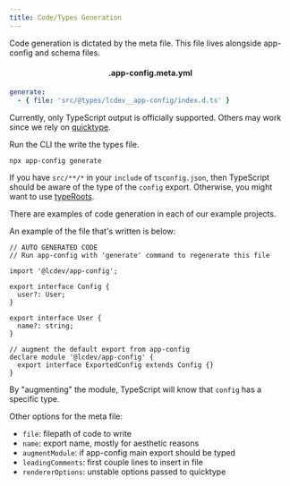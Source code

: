 ```yaml
---
title: Code/Types Generation
---
```


Code generation is dictated by the meta file. This file lives alongside app-config
and schema files.

<h4 style="text-align:center">.app-config.meta.yml</h4>

```yaml
generate:
  - { file: 'src/@types/lcdev__app-config/index.d.ts' }
```

Currently, only TypeScript output is officially supported. Others may work since
we rely on [quicktype](https://quicktype.io/).

Run the CLI the write the types file.

```sh
npx app-config generate
```

If you have `src/**/*` in your `include` of `tsconfig.json`, then TypeScript
should be aware of the type of the `config` export. Otherwise, you might want
to use [typeRoots](https://www.typescriptlang.org/tsconfig#typeRoots).

There are examples of code generation in each of our example projects.

An example of the file that's written is below:

```typescript{15}
// AUTO GENERATED CODE
// Run app-config with 'generate' command to regenerate this file

import '@lcdev/app-config';

export interface Config {
  user?: User;
}

export interface User {
  name?: string;
}

// augment the default export from app-config
declare module '@lcdev/app-config' {
  export interface ExportedConfig extends Config {}
}
```

By "augmenting" the module, TypeScript will know that `config` has a specific type.

Other options for the meta file:
- `file`: filepath of code to write
- `name`: export name, mostly for aesthetic reasons
- `augmentModule`: if app-config main export should be typed
- `leadingComments`: first couple lines to insert in file
- `rendererOptions`: unstable options passed to quicktype
